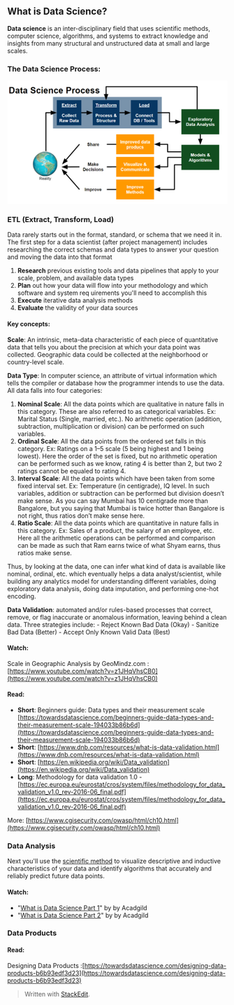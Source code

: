 

## What is Data Science?
**Data science** is an inter-disciplinary field that uses scientific methods, computer science, algorithms, and systems to extract knowledge and insights from many structural and unstructured data at small and large scales. 

### The Data Science Process:
![Figure 1: ETL --> Data Analysis --> Data Products](res_bin/media/data_science_process.png)


### ETL (Extract, Transform, Load)
Data rarely starts out in the format, standard, or schema that we need it in.  The first step for a data scientist (after project management) includes researching the correct schemas and data types to answer your question and moving the data into that format

 1.  **Research** previous existing tools and data pipelines that apply to your scale, problem, and available data types
 2.  **Plan** out how your data will flow into your methodology and which software and system req uirements you'll need to accomplish this
 3.  **Execute** iterative data analysis methods
 4.  **Evaluate** the validity of your data sources
 
#### Key concepts: 
 **Scale**:   An intrinsic, meta-data characteristic of each piece of quantitative  data that tells you about the precision at which your data point was collected. Geographic data could be collected at the neighborhood or country-level scale.
 
 **Data Type**: In computer science, an attribute of virtual information which tells the compiler or database how the programmer intends to use the data.   All data falls into four categories:
 1.  **Nominal Scale**: All the data points which are qualitative in nature falls in this category. These are also referred to as categorical variables. Ex: Marital Status (Single, married, etc.). No arithmetic operation (addition, subtraction, multiplication or division) can be performed on such variables.
2.  **Ordinal Scale**: All the data points from the ordered set falls in this category. Ex: Ratings on a 1–5 scale (5 being highest and 1 being lowest). Here the order of the set is fixed, but no arithmetic operation can be performed such as we know, rating 4 is better than 2, but two 2 ratings cannot be equaled to rating 4.
3.  **Interval Scale**: All the data points which have been taken from some fixed interval set. Ex: Temperature (in centigrade), IQ level. In such variables, addition or subtraction can be performed but division doesn’t make sense. As you can say Mumbai has 10 centigrade more than Bangalore, but you saying that Mumbai is twice hotter than Bangalore is not right, thus ratios don’t make sense here.
4.  **Ratio Scale**: All the data points which are quantitative in nature falls in this category. Ex: Sales of a product, the salary of an employee, etc. Here all the arithmetic operations can be performed and comparison can be made as such that Ram earns twice of what Shyam earns, thus ratios make sense.

Thus, by looking at the data, one can infer what kind of data is available like nominal, ordinal, etc. which eventually helps a data analyst/scientist, while building any analytics model for understanding different variables, doing exploratory data analysis, doing data imputation, and performing one-hot encoding.  

 **Data Validation**:  automated and/or rules-based processes that correct, remove, or flag inaccurate or anomalous information, leaving behind a clean data.   Three strategies include:
	- Reject Known Bad Data (Okay)
	- Sanitize Bad Data (Better)
	- Accept Only Known Valid Data (Best)
#### Watch:
Scale in Geographic Analysis by   GeoMindz.com : [https://www.youtube.com/watch?v=z1JHqVhsCB0](https://www.youtube.com/watch?v=z1JHqVhsCB0)

#### Read:
* **Short**: Beginners guide: Data types and their measurement scale [https://towardsdatascience.com/beginners-guide-data-types-and-their-measurement-scale-194033b86b6d](https://towardsdatascience.com/beginners-guide-data-types-and-their-measurement-scale-194033b86b6d)
* **Short**: [https://www.dnb.com/resources/what-is-data-validation.html](https://www.dnb.com/resources/what-is-data-validation.html)
* **Short**: [https://en.wikipedia.org/wiki/Data_validation](https://en.wikipedia.org/wiki/Data_validation)
* **Long**: Methodology for data validation 1.0 - [https://ec.europa.eu/eurostat/cros/system/files/methodology_for_data_validation_v1.0_rev-2016-06_final.pdf](https://ec.europa.eu/eurostat/cros/system/files/methodology_for_data_validation_v1.0_rev-2016-06_final.pdf)

More:
[https://www.cgisecurity.com/owasp/html/ch10.html](https://www.cgisecurity.com/owasp/html/ch10.html)

### Data Analysis
Next you'll use the [scientific method](https://en.wikipedia.org/wiki/Scientific_method) to visualize descriptive and inductive characteristics of your data and identify algorithms that accurately and reliably predict future data points.  

#### Watch:
* "[What is Data Science Part 1](https://www.youtube.com/watch?v=c27EwKNIanQ)" by by Acadgild 
* "[What is Data Science Part 2](https://www.youtube.com/watch?v=y4ZLfS-Dt9g)" by by Acadgild 

###  Data Products
#### Read:
Designing Data Products :[https://towardsdatascience.com/designing-data-products-b6b93edf3d23](https://towardsdatascience.com/designing-data-products-b6b93edf3d23)


> Written with [StackEdit](https://stackedit.io/).
<!--stackedit_data:
eyJoaXN0b3J5IjpbOTU0NTQ0Nzg5LC0xNzI4OTQ2NjQ5LDEzNT
Q3OTgwMjMsLTEwMzY5MzMyNTYsNjcxNTEzMDk1LDgwMzA5Njk3
OSw4NDk4NjY4NTldfQ==
-->